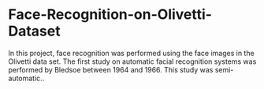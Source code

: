 # Face-Recognition-on-Olivetti-Dataset
In this project, face recognition was performed using the face images in the Olivetti data set. The first study on automatic facial recognition systems was performed by Bledsoe between 1964 and 1966. This study was semi-automatic..
